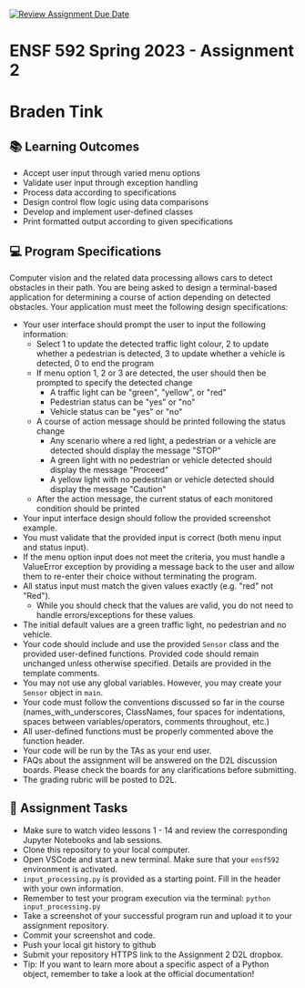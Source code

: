 [![Review Assignment Due Date](https://classroom.github.com/assets/deadline-readme-button-24ddc0f5d75046c5622901739e7c5dd533143b0c8e959d652212380cedb1ea36.svg)](https://classroom.github.com/a/1aaBy6_0)
# ENSF 592 Spring 2023 - Assignment 2
# Braden Tink
## 📚 Learning Outcomes
* Accept user input through varied menu options
* Validate user input through exception handling
* Process data according to specifications
* Design control flow logic using data comparisons
* Develop and implement user-defined classes
* Print formatted output according to given specifications

## 💻 Program Specifications
Computer vision and the related data processing allows cars to detect obstacles in their path. You are being asked to design a terminal-based application for determining a course of action depending on detected obstacles.
Your application must meet the following design specifications:
* Your user interface should prompt the user to input the following information:
  * Select 1 to update the detected traffic light colour, 2 to update whether a pedestrian is detected, 3 to update whether a vehicle is detected, 0 to end the program
  * If menu option 1, 2 or 3 are detected, the user should then be prompted to specify the detected change
    * A traffic light can be "green", "yellow", or "red"
    * Pedestrian status can be "yes" or "no"
    * Vehicle status can be "yes" or "no"
  * A course of action message should be printed following the status change
    * Any scenario where a red light, a pedestrian or a vehicle are detected should display the message "STOP"
    * A green light with no pedestrian or vehicle detected should display the message "Proceed"
    * A yellow light with no pedestrian or vehicle detected should display the message "Caution"
  * After the action message, the current status of each monitored condition should be printed
* Your input interface design should follow the provided screenshot example.
* You must validate that the provided input is correct (both menu input and status input).
* If the menu option input does not meet the criteria, you must handle a ValueError exception by providing a message back to the user and allow them to re-enter their choice without terminating the program.
* All status input must match the given values exactly (e.g. "red" not "Red").
  * While you should check that the values are valid, you do not need to handle errors/exceptions for these values
* The initial default values are a green traffic light, no pedestrian and no vehicle.
* Your code should include and use the provided `Sensor` class and the provided user-defined functions. Provided code should remain unchanged unless otherwise specified. Details are provided in the template comments.
* You may not use any global variables. However, you may create your `Sensor` object in `main`.
* Your code must follow the conventions discussed so far in the course (names_with_underscores, ClassNames, four spaces for indentations, spaces between variables/operators, comments throughout, etc.)
* All user-defined functions must be properly commented above the function header.
* Your code will be run by the TAs as your end user.
* FAQs about the assignment will be answered on the D2L discussion boards. Please check the boards for any clarifications before submitting.
* The grading rubric will be posted to D2L.

## 📝 Assignment Tasks
* Make sure to watch video lessons 1 - 14 and review the corresponding Jupyter Notebooks and lab sessions.
* Clone this repository to your local computer.
* Open VSCode and start a new terminal. Make sure that your `ensf592` environment is activated.
* `input_processing.py` is provided as a starting point. Fill in the header with your own information.
* Remember to test your program execution via the terminal: `python input_processing.py`
* Take a screenshot of your successful program run and upload it to your assignment repository.
* Commit your screenshot and code.
* Push your local git history to github
* Submit your repository HTTPS link to the Assignment 2 D2L dropbox.
* Tip: If you want to learn more about a specific aspect of a Python object, remember to take a look at the official documentation!
